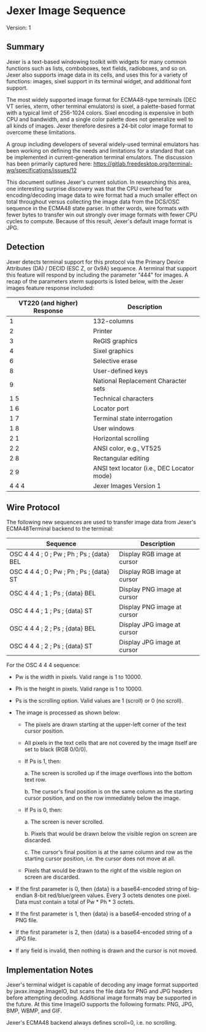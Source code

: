Jexer Image Sequence
====================

Version: 1



Summary
-------

Jexer is a text-based windowing toolkit with widgets for many common
functions such as lists, comboboxes, text fields, radioboxes, and so
on.  Jexer also supports image data in its cells, and uses this for a
variety of functions: images, sixel support in its terminal widget,
and additional font support.

The most widely supported image format for ECMA48-type terminals (DEC
VT series, xterm, other terminal emulators) is sixel, a palette-based
format with a typical limit of 256-1024 colors.  Sixel encoding is
expensive in both CPU and bandwidth, and a single color palette does
not generalize well to all kinds of images.  Jexer therefore desires a
24-bit color image format to overcome these limitations.

A group including developers of several widely-used terminal emulators
has been working on defining the needs and limitations for a standard
that can be implemented in current-generation terminal emulators.  The
discussion has been primarily captured here:
https://gitlab.freedesktop.org/terminal-wg/specifications/issues/12

This document outlines Jexer's current solution.  In researching this
area, one interesting surprise discovery was that the CPU overhead for
encoding/decoding image data to wire format had a much smaller effect
on total throughout versus collecting the image data from the DCS/OSC
sequence in the ECMA48 state parser.  In other words, wire formats
with fewer bytes to transfer win out strongly over image formats with
fewer CPU cycles to compute.  Because of this result, Jexer's default
image format is JPG.



Detection
---------

Jexer detects terminal support for this protocol via the Primary
Device Attributes (DA) / DECID (ESC Z, or 0x9A) sequence.  A terminal
that support this feature will respond by including the parameter
"444" for images.  A recap of the parameters xterm supports is listed
below, with the Jexer images feature response included:

| VT220 (and higher) Response | Description                                |
|-----------------------------|--------------------------------------------|
| 1                           | 132-columns                                |
| 2                           | Printer                                    |
| 3                           | ReGIS graphics                             |
| 4                           | Sixel graphics                             |
| 6                           | Selective erase                            |
| 8                           | User-defined keys                          |
| 9                           | National Replacement Character sets        |
| 1 5                         | Technical characters                       |
| 1 6                         | Locator port                               |
| 1 7                         | Terminal state interrogation               |
| 1 8                         | User windows                               |
| 2 1                         | Horizontal scrolling                       |
| 2 2                         | ANSI color, e.g., VT525                    |
| 2 8                         | Rectangular editing                        |
| 2 9                         | ANSI text locator (i.e., DEC Locator mode) |
| 4 4 4                       | Jexer Images Version 1                     |



Wire Protocol
-------------

The following new sequences are used to transfer image data from
Jexer's ECMA48Terminal backend to the terminal:

| Sequence                                   | Description                 |
|--------------------------------------------|-----------------------------|
| OSC 4 4 4 ; 0 ; Pw ; Ph ; Ps ; {data} BEL  | Display RGB image at cursor |
| OSC 4 4 4 ; 0 ; Pw ; Ph ; Ps ; {data} ST   | Display RGB image at cursor |
| OSC 4 4 4 ; 1 ; Ps ; {data} BEL            | Display PNG image at cursor |
| OSC 4 4 4 ; 1 ; Ps ; {data} ST             | Display PNG image at cursor |
| OSC 4 4 4 ; 2 ; Ps ; {data} BEL            | Display JPG image at cursor |
| OSC 4 4 4 ; 2 ; Ps ; {data} ST             | Display JPG image at cursor |



For the OSC 4 4 4 sequence:

* Pw is the width in pixels.  Valid range is 1 to 10000.

* Ph is the height in pixels.  Valid range is 1 to 10000.

* Ps is the scrolling option.  Valid values are 1 (scroll) or 0 (no scroll).

* The image is processed as shown below:

  - The pixels are drawn starting at the upper-left corner of the text
    cursor position.

  - All pixels in the text cells that are not covered by the image
    itself are set to black (RGB 0/0/0).

  - If Ps is 1, then:

    a. The screen is scrolled up if the image overflows into the
       bottom text row.

    b. The cursor's final position is on the same column as the
       starting cursor position, and on the row immediately below the
       image.

  - If Ps is 0, then:

    a. The screen is never scrolled.

    b. Pixels that would be drawn below the visible region on screen
       are discarded.

    c. The cursor's final position is at the same column and row as
       the starting cursor position, i.e. the cursor does not move at
       all.

  - Pixels that would be drawn to the right of the visible region on
    screen are discarded.

* If the first parameter is 0, then {data} is a base64-encoded string
  of big-endian 8-bit red/blue/green values.  Every 3 octets denotes
  one pixel.  Data must contain a total of Pw * Ph * 3 octets.

* If the first parameter is 1, then {data} is a base64-encoded string
  of a PNG file.

* If the first parameter is 2, then {data} is a base64-encoded string
  of a JPG file.

* If any field is invalid, then nothing is drawn and the cursor is not
  moved.



Implementation Notes
--------------------

Jexer's terminal widget is capable of decoding any image format
supported by javax.image.ImageIO, but scans the file data for PNG and
JPG headers before attempting decoding.  Additional image formats may
be supported in the future.  At this time ImageIO supports the
following formats: PNG, JPG, BMP, WBMP, and GIF.

Jexer's ECMA48 backend always defines scroll=0, i.e. no scrolling.

